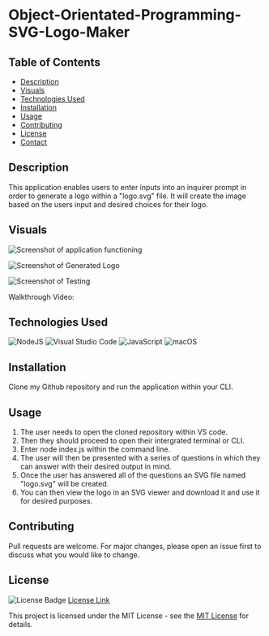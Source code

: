 # Object-Orientated-Programming-SVG-Logo-Maker

## Table of Contents

* [Description](#description)
* [Visuals](#visuals)
* [Technologies Used](#technologies-used)
* [Installation](#installation)
* [Usage](#usage)
* [Contributing](#contributing)
* [License](#license)
* [Contact](#contact)

## Description

This application enables users to enter inputs into an inquirer prompt in order to generate a logo within a "logo.svg" file. It will create the image based on the users input and desired choices for their logo. 

## Visuals
![Screenshot of application functioning](<Screenshot 2023-12-04 at 23.03.51.png>)

![Screenshot of Generated Logo](<Screenshot 2023-12-04 at 22.10.32.png>)

![Screenshot of Testing](<Screenshot 2023-12-04 at 23.22.30.png>)

Walkthrough Video: 

## Technologies Used

![NodeJS](https://img.shields.io/badge/node.js-6DA55F?style=for-the-badge&logo=node.js&logoColor=white)
![Visual Studio Code](https://img.shields.io/badge/Visual%20Studio%20Code-0078d7.svg?style=for-the-badge&logo=visual-studio-code&logoColor=white)
![JavaScript](https://img.shields.io/badge/javascript-%23323330.svg?style=for-the-badge&logo=javascript&logoColor=%23F7DF1E)
![macOS](https://img.shields.io/badge/mac%20os-000000?style=for-the-badge&logo=macos&logoColor=F0F0F0)

## Installation

Clone my Github repository and run the application within your CLI.

## Usage

1. The user needs to open the cloned repository within VS code.
2. Then they should proceed to open their intergrated terminal or CLI.
3. Enter node index.js within the command line.
4. The user will then be presented with a series of questions in which they can answer with their desired output in mind.
5. Once the user has answered all of the questions an SVG file named "logo.svg" will be created. 
6. You can then view the logo in an SVG viewer and download it and use it for desired purposes. 

## Contributing

Pull requests are welcome. For major changes, please open an issue first
to discuss what you would like to change.


## License

![License Badge](https://img.shields.io/badge/License-MIT-yellow.svg)
[License Link](https://opensource.org/licenses/MIT)

This project is licensed under the MIT License - see the [MIT License](https://opensource.org/licenses/MIT) for details.
